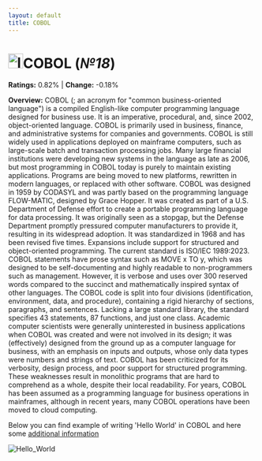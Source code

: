 ```yaml
---
layout: default
title: COBOL
---
```


# <img src="https://logodix.com/logo/2100260.png" alt="logo" width="30"/>**COBOL** (_№18_) 

**Ratings:** 0.82% | **Change:** -0.18% 

**Overview:** COBOL (; an acronym for "common business-oriented language") is a compiled English-like computer programming language designed for business use. It is an imperative, procedural, and, since 2002, object-oriented language. COBOL is primarily used in business, finance, and administrative systems for companies and governments. COBOL is still widely used in applications deployed on mainframe computers, such as large-scale batch and transaction processing jobs. Many large financial institutions were developing new systems in the language as late as 2006, but most programming in COBOL today is purely to maintain existing applications. Programs are being moved to new platforms, rewritten in modern languages, or replaced with other software.
COBOL was designed in 1959 by CODASYL and was partly based on the programming language FLOW-MATIC, designed by Grace Hopper. It was created as part of a U.S. Department of Defense effort to create a portable programming language for data processing. It was originally seen as a stopgap, but the Defense Department promptly pressured computer manufacturers to provide it, resulting in its widespread adoption. It was standardized in 1968 and has been revised five times. Expansions include support for structured and object-oriented programming. The current standard is ISO/IEC 1989:2023.
COBOL statements have prose syntax such as MOVE x TO y, which was designed to be self-documenting and highly readable to non-programmers such as management. However, it is verbose and uses over 300 reserved words compared to the succinct and mathematically inspired syntax of other languages.
The COBOL code is split into four divisions (identification, environment, data, and procedure), containing a rigid hierarchy of sections, paragraphs, and sentences. Lacking a large standard library, the standard specifies 43 statements, 87 functions, and just one class.
Academic computer scientists were generally uninterested in business applications when COBOL was created and were not involved in its design; it was (effectively) designed from the ground up as a computer language for business, with an emphasis on inputs and outputs, whose only data types were numbers and strings of text.
COBOL has been criticized for its verbosity, design process, and poor support for structured programming. These weaknesses result in monolithic programs that are hard to comprehend as a whole, despite their local readability.
For years, COBOL has been assumed as a programming language for business operations in mainframes, although in recent years, many COBOL operations have been moved to cloud computing.

Below you can find example of writing 'Hello World' in COBOL and here some [additional information](https://en.wikipedia.org/wiki/COBOL)

![Hello_World](https://image5.slideserve.com/9621984/hello-world-example-l.jpg)
